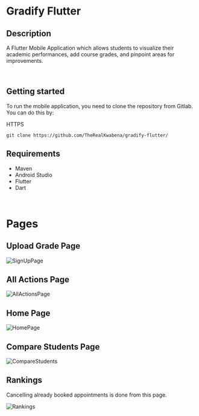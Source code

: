 # Gradify Flutter

## Description
A Flutter Mobile Application which allows students to visualize their academic performances, add course grades, and pinpoint areas for improvements.

<br>

## Getting started
To run the mobile application, you need to clone the repository from Gitlab. You can do this by:

HTTPS
```
git clone https://github.com/TheRealKwabena/gradify-flutter/
```



## Requirements

- Maven
- Android Studio
- Flutter
- Dart


<br>

# Pages
## Upload Grade Page
![SignUpPage](frontend/assets/add_grade.png)

## All Actions Page
![AllActionsPage](frontend/assets/all_actions.png)

## Home Page
![HomePage](frontend/assets/home_page.png)



## Compare Students Page
![CompareStudents](frontend/assets/compare_student.png)


## Rankings
Cancelling already booked appointments is done from this page.

![Rankings](frontend/assets/rankings.png)
